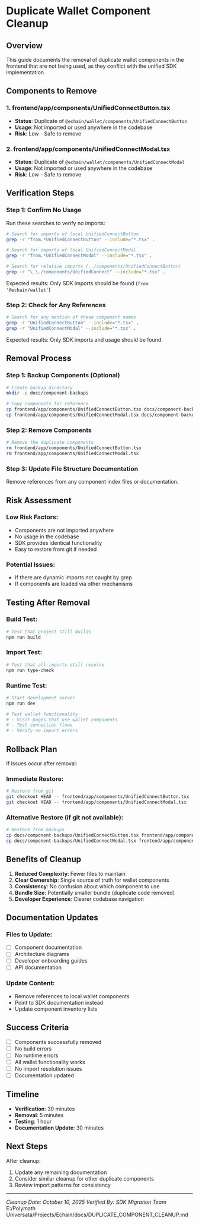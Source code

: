 # Duplicate Wallet Component Cleanup

## Overview

This guide documents the removal of duplicate wallet components in the frontend that are not being used, as they conflict with the unified SDK implementation.

## Components to Remove

### 1. frontend/app/components/UnifiedConnectButton.tsx
- **Status**: Duplicate of `@echain/wallet/components/UnifiedConnectButton`
- **Usage**: Not imported or used anywhere in the codebase
- **Risk**: Low - Safe to remove

### 2. frontend/app/components/UnifiedConnectModal.tsx
- **Status**: Duplicate of `@echain/wallet/components/UnifiedConnectModal`
- **Usage**: Not imported or used anywhere in the codebase
- **Risk**: Low - Safe to remove

## Verification Steps

### Step 1: Confirm No Usage

Run these searches to verify no imports:

```bash
# Search for imports of local UnifiedConnectButton
grep -r "from.*UnifiedConnectButton" --include="*.tsx" .

# Search for imports of local UnifiedConnectModal
grep -r "from.*UnifiedConnectModal" --include="*.tsx" .

# Search for relative imports (../components/UnifiedConnectButton)
grep -r "\.\./components/UnifiedConnect" --include="*.tsx" .
```

Expected results: Only SDK imports should be found (`from '@echain/wallet'`)

### Step 2: Check for Any References

```bash
# Search for any mention of these component names
grep -r "UnifiedConnectButton" --include="*.tsx" .
grep -r "UnifiedConnectModal" --include="*.tsx" .
```

Expected results: Only SDK imports and usage should be found.

## Removal Process

### Step 1: Backup Components (Optional)

```bash
# Create backup directory
mkdir -p docs/component-backups

# Copy components for reference
cp frontend/app/components/UnifiedConnectButton.tsx docs/component-backups/
cp frontend/app/components/UnifiedConnectModal.tsx docs/component-backups/
```

### Step 2: Remove Components

```bash
# Remove the duplicate components
rm frontend/app/components/UnifiedConnectButton.tsx
rm frontend/app/components/UnifiedConnectModal.tsx
```

### Step 3: Update File Structure Documentation

Remove references from any component index files or documentation.

## Risk Assessment

### Low Risk Factors:
- Components are not imported anywhere
- No usage in the codebase
- SDK provides identical functionality
- Easy to restore from git if needed

### Potential Issues:
- If there are dynamic imports not caught by grep
- If components are loaded via other mechanisms

## Testing After Removal

### Build Test:
```bash
# Test that project still builds
npm run build
```

### Import Test:
```bash
# Test that all imports still resolve
npm run type-check
```

### Runtime Test:
```bash
# Start development server
npm run dev

# Test wallet functionality
# - Visit pages that use wallet components
# - Test connection flows
# - Verify no import errors
```

## Rollback Plan

If issues occur after removal:

### Immediate Restore:
```bash
# Restore from git
git checkout HEAD -- frontend/app/components/UnifiedConnectButton.tsx
git checkout HEAD -- frontend/app/components/UnifiedConnectModal.tsx
```

### Alternative Restore (if git not available):
```bash
# Restore from backups
cp docs/component-backups/UnifiedConnectButton.tsx frontend/app/components/
cp docs/component-backups/UnifiedConnectModal.tsx frontend/app/components/
```

## Benefits of Cleanup

1. **Reduced Complexity**: Fewer files to maintain
2. **Clear Ownership**: Single source of truth for wallet components
3. **Consistency**: No confusion about which component to use
4. **Bundle Size**: Potentially smaller bundle (duplicate code removed)
5. **Developer Experience**: Clearer codebase navigation

## Documentation Updates

### Files to Update:
- [ ] Component documentation
- [ ] Architecture diagrams
- [ ] Developer onboarding guides
- [ ] API documentation

### Update Content:
- Remove references to local wallet components
- Point to SDK documentation instead
- Update component inventory lists

## Success Criteria

- [ ] Components successfully removed
- [ ] No build errors
- [ ] No runtime errors
- [ ] All wallet functionality works
- [ ] No import resolution issues
- [ ] Documentation updated

## Timeline

- **Verification**: 30 minutes
- **Removal**: 5 minutes
- **Testing**: 1 hour
- **Documentation Update**: 30 minutes

## Next Steps

After cleanup:
1. Update any remaining documentation
2. Consider similar cleanup for other duplicate components
3. Review import patterns for consistency

---

*Cleanup Date: October 10, 2025*
*Verified By: SDK Migration Team*</content>
<parameter name="filePath">E:/Polymath Universata/Projects/Echain/docs/DUPLICATE_COMPONENT_CLEANUP.md